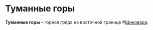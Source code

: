 # Туманные горы

**Туманные горы** – горная гряда на восточной границе #[Шиновара](locations/shinovar).
